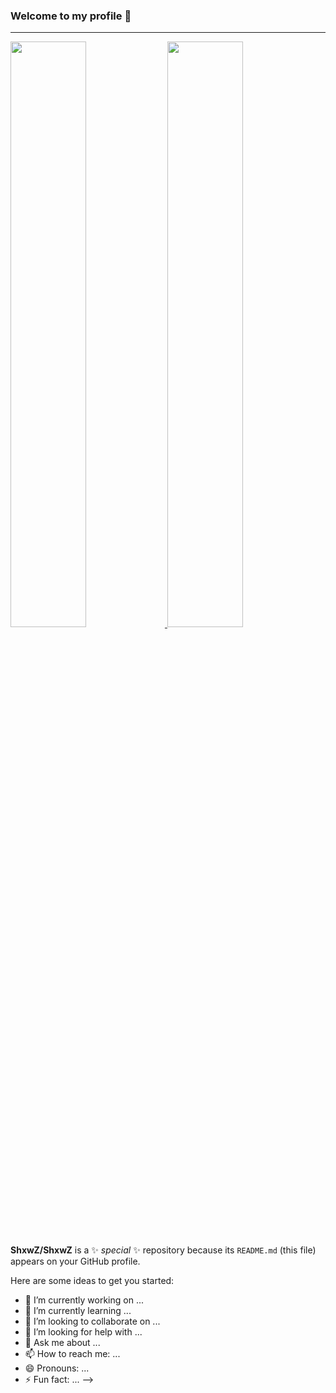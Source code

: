 ### Welcome to my profile 👋
---
<a href="https://discord.com/users/419932891020001281" display="flex" flex-direction="row" align-content="baseline">
<img src="https://github-readme-stats.vercel.app/api?username=ShxwZ&show_icons=true&theme=dark" width="49%"/>
<img src="https://lanyard.cnrad.dev/api/419932891020001281/?hideTimestamp=true&idleMessage=Just%20chillin'%20at%20the%20moment..." width="49%"/>   

<a/>
 

**ShxwZ/ShxwZ** is a ✨ _special_ ✨ repository because its `README.md` (this file) appears on your GitHub profile.

Here are some ideas to get you started:

- 🔭 I’m currently working on ...
- 🌱 I’m currently learning ...
- 👯 I’m looking to collaborate on ...
- 🤔 I’m looking for help with ...
- 💬 Ask me about ...
- 📫 How to reach me: ...
- 😄 Pronouns: ...
- ⚡ Fun fact: ...
-->
